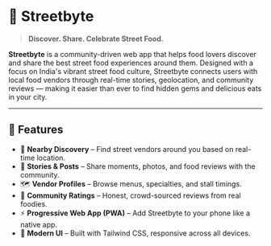 # 🍜 Streetbyte

> **Discover. Share. Celebrate Street Food.**

**Streetbyte** is a community-driven web app that helps food lovers discover and share the best street food experiences around them. Designed with a focus on India's vibrant street food culture, Streetbyte connects users with local food vendors through real-time stories, geolocation, and community reviews — making it easier than ever to find hidden gems and delicious eats in your city.

---

## 🚀 Features

- 📍 **Nearby Discovery** – Find street vendors around you based on real-time location.
- 📸 **Stories & Posts** – Share moments, photos, and food reviews with the community.
- 🗺️ **Vendor Profiles** – Browse menus, specialties, and stall timings.
- 🌟 **Community Ratings** – Honest, crowd-sourced reviews from real foodies.
- ⚡ **Progressive Web App (PWA)** – Add Streetbyte to your phone like a native app.
- 🎨 **Modern UI** – Built with Tailwind CSS, responsive across all devices.


